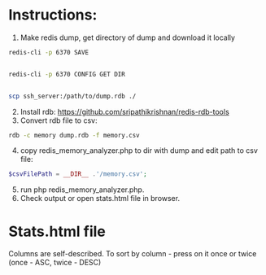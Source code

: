 # Instructions:
1. Make redis dump, get directory of dump and download it locally
```bash
redis-cli -p 6370 SAVE


redis-cli -p 6370 CONFIG GET DIR


scp ssh_server:/path/to/dump.rdb ./
```
2. Install rdb: https://github.com/sripathikrishnan/redis-rdb-tools 
3. Convert rdb file to csv: 
```bash
rdb -c memory dump.rdb -f memory.csv
```
4. copy redis_memory_analyzer.php to dir with dump and edit path to csv file:
```php 
$csvFilePath = __DIR__ .'/memory.csv'; 
```

5. run php redis_memory_analyzer.php.
6. Check output or open stats.html file in browser.


# Stats.html file
Columns are self-described. To sort by column - press on it once or twice (once - ASC, twice - DESC)